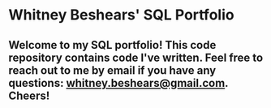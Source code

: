 # Whitney Beshears' SQL Portfolio

## Welcome to my SQL portfolio! This code repository contains code I've written. Feel free to reach out to me by email if you have any questions: whitney.beshears@gmail.com. Cheers!
